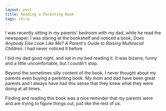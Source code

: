 ```yaml
---
layout: post
title: Reading a Parenting Book
tags: chirp
---
```

I was recently sitting in my parents' bedroom with my dad, while he read the newspaper. I was staring at the bookshelf and noticed a book, *Does Anybody Else Look Like Me? A Parent's Guide to Raising Multiracial Children*. I had never noticed it before.

I bid my dad good night, and sat in my bed reading it. It was bizarre, funny and a little uncomfortable, but I couldn't stop.

Beyond the sometimes silly content of the book, I never thought about my parents even buying a parenting book. My mom and dad have been great parents and I always have had this sense that they knew what they were doing at all times.

Finding and reading this book was a nice reminder that my parents were and are trying to figure things out, just like the rest of us.
